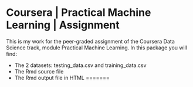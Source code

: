 # Coursera | Practical Machine Learning | Assignment

This is my work for the peer-graded assignment of the Coursera Data Science track, module Practical Machine Learning.
In this package you will find:
* The 2 datasets: testing_data.csv and training_data.csv
* The Rmd source file
* The Rmd output file in HTML
=======

